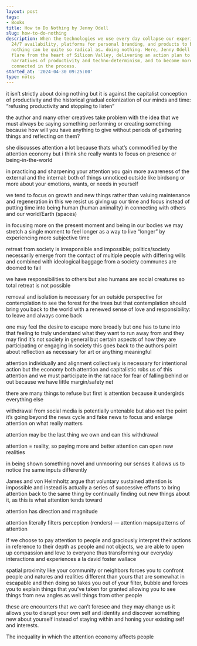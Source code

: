 ```yaml
---
layout: post
tags:
- Books
title: How to Do Nothing by Jenny Odell
slug: how-to-do-nothing
description: When the technologies we use every day collapse our experiences into
  24/7 availability, platforms for personal branding, and products to be monetized,
  nothing can be quite so radical as… doing nothing. Here, Jenny Odell sends up a
  flare from the heart of Silicon Valley, delivering an action plan to resist capitalist
  narratives of productivity and techno-determinism, and to become more meaningfully
  connected in the process.
started_at: '2024-04-30 09:25:00'
type: notes
---
```


it isn’t strictly about doing nothing but it is against the capitalist conception of productivity and the historical gradual colonization of our minds and time: “refusing productivity and stopping to listen”

the author and many other creatives take problem with the idea that we must always be saying something performing or creating something because how will you have anything to give without periods of gathering things and reflecting on them?

she discusses attention a lot because thats what’s commodified by the attention economy but i think she really wants to focus on presence or being-in-the-world 

in practicing and sharpening your attention you gain more awareness of the external and the internal: both of things unnoticed outside like birdsong or more about your emotions, wants, or needs in yourself 

we tend to focus on growth and new things rather than valuing maintenance and regeneration in this we resist us giving up our time and focus instead of putting time into being human (human animality) in connecting with others and our world/Earth (spaces)

in focusing more on the present moment and being in our bodies we may stretch a single moment to feel longer as a way to live “longer” by experiencing more subjective time

retreat from society is irresponsible and impossible; politics/society necessarily emerge from the contact of multiple people with differing wills and combined with ideological baggage from a society communes are doomed to fail

we have responsibilities to others but also humans are social creatures so total retreat is not possible 

removal and isolation is necessary for an outside perspective for contemplation to see the forest for the trees but that contemplation should bring you back to the world with a renewed sense of love and responsibility: to leave and always come back

one may feel the desire to escape more broadly but one has to tune into that feeling to truly understand what they want to run away from and they may find it’s not society in general but certain aspects of how they are participating or engaging in society this goes back to the authors point about reflection as necessary for art or anything meaningful

attention individually and alignment collectively is necessary for intentional action but the economy both attention and capitalistic robs us of this attention and we must participate in the rat race for fear of falling behind or out because we have little margin/safety net  

there are many things to refuse but first is attention because it undergirds everything else

withdrawal from social media is potentially untenable but also not the point it’s going beyond the news cycle and fake news to focus and enlarge attention on what really matters

attention may be the last thing we own and can this withdrawal

attention = reality, so paying more and better attention can open new realities 

in being shown something novel and unmooring our senses it allows us to notice the same inputs differently 

James and von Helmholtz argue that voluntary sustained attention is impossible and instead is actually a series of successive efforts to bring attention back to the same thing by continually finding out new things about it, as this is what attention tends toward

attention has direction and magnitude

attention literally filters perception (renders) — attention maps/patterns of attention

if we choose to pay attention to people and graciously interpret their actions in reference to their depth as people and not objects, we are able to open up compassion and love to everyone thus transforming our everyday interactions and experiences a la david foster wallace

spatial proximity like your community or neighbors forces you to confront people and natures and realities different than yours that are somewhat in escapable and then doing so takes you out of your filter, bubble and forces you to explain things that you’ve taken for granted allowing you to see things from new angles as well things from other people 

these are encounters that we can’t foresee and they may change us it allows you to disrupt your own self and identity and discover something new about yourself instead of staying within and honing your existing self and interests.

The inequality in which the attention economy affects people